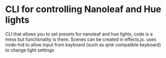 # CLI for controlling Nanoleaf and Hue lights

CLI that allows you to set presets for nanoleaf and hue lights, code is a mess but functionality is there. Scenes can be created in effects.js. uses node-hid to allow input from keyboard (such as qmk compatible keyboard) to change light settings
